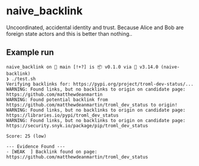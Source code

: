 # naive_backlink
Uncoordinated, accidental identity and trust. Because Alice and Bob are foreign state actors and this is better than nothing..


## Example run


```text
naive_backlink on  main [!+?] is 📦 v0.1.0 via 🐍 v3.14.0 (naive-backlink) 
❯ ./test.sh
Verifying backlinks for: https://pypi.org/project/troml-dev-status/...
WARNING: Found links, but no backlinks to origin on candidate page: https://github.com/matthewdeanmartin
WARNING: Found potential backlink from https://github.com/matthewdeanmartin/troml_dev_status to origin!
WARNING: Found links, but no backlinks to origin on candidate page: https://libraries.io/pypi/troml_dev_status
WARNING: Found links, but no backlinks to origin on candidate page: https://security.snyk.io/package/pip/troml_dev_status

Score: 25 (low)

--- Evidence Found ---
- [WEAK  ] Backlink found on page: https://github.com/matthewdeanmartin/troml_dev_status
```